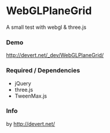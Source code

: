 # WebGLPlaneGrid
A small test with webgl &amp; three.js

### Demo
http://devert.net/_dev/WebGLPlaneGrid/

### Required / Dependencies
 - jQuery
 - three.js
 - TweenMax.js

### Info
by http://devert.net/